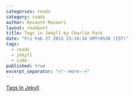```yaml
---
categories: reads
category: reads
author: Revanth Revoori
layout: readpost
title: Tags in Jekyll by Charlie Park
date: "Fri Feb 27 2015 23:14:34 GMT+0530 (IST)"
tags: 
  - reads
  - jekyll
  - code
published: true
excerpt_separator: "<!--more-->"
---
```


<a class="embedly-card" href="http://charliepark.org/tags-in-jekyll/">Tags In Jekyll  <i class="fa fa-external-link"></i></a>
<!--more-->
